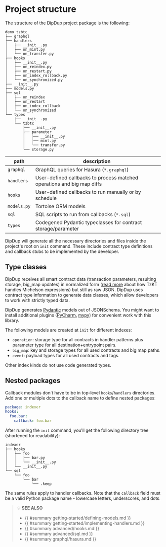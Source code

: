 # Project structure

The structure of the DipDup project package is the following:

```text
demo_tzbtc
├── graphql
├── handlers
│   ├── __init__.py
│   ├── on_mint.py
│   └── on_transfer.py
├── hooks
│   ├── __init__.py
│   ├── on_reindex.py
│   ├── on_restart.py
│   ├── on_index_rollback.py
│   └── on_synchronized.py
├── __init__.py
├── models.py
├── sql
│   ├── on_reindex
│   ├── on_restart
│   ├── on_index_rollback
│   └── on_synchronized
└── types
    ├── __init__.py
    └── tzbtc
        ├── __init__.py
        ├── parameter
        │   ├── __init__.py
        │   ├── mint.py
        │   └── transfer.py
        └── storage.py
```

| path | description |
| - | - |
| `graphql` | GraphQL queries for Hasura (`*.graphql`) |
| `handlers` | User-defined callbacks to process matched operations and big map diffs |
| `hooks` | User-defined callbacks to run manually or by schedule |
| `models.py` | Tortoise ORM models |
| `sql` | SQL scripts to run from callbacks (`*.sql`) |
| `types` | Codegened Pydantic typeclasses for contract storage/parameter |

DipDup will generate all the necessary directories and files inside the project's root on `init` command. These include contract type definitions and callback stubs to be implemented by the developer.

## Type classes

<!-- TODO: Move somewhere -->

DipDup receives all smart contract data (transaction parameters, resulting storage, big_map updates) in normalized form ([read more](https://baking-bad.org/blog/2021/03/03/tzkt-v14-released-with-improved-smart-contract-data-and-websocket-api/) about how TzKT handles Michelson expressions) but still as raw JSON. DipDup uses contract type information to generate data classes, which allow developers to work with strictly typed data.

DipDup generates [Pydantic](https://pydantic-docs.helpmanual.io/datamodel_code_generator/) models out of JSONSchema. You might want to install additional plugins ([PyCharm](https://pydantic-docs.helpmanual.io/pycharm_plugin/), [mypy](https://pydantic-docs.helpmanual.io/mypy_plugin/)) for convenient work with this library.

The following models are created at `init` for different indexes:

* `operation`: storage type for all contracts in handler patterns plus parameter type for all destination+entrypoint pairs.
* `big_map`: key and storage types for all used contracts and big map paths.
* `event`: payload types for all used contracts and tags.

Other index kinds do not use code generated types.

## Nested packages

Callback modules don't have to be in top-level `hooks`/`handlers` directories. Add one or multiple dots to the callback name to define nested packages:

```yaml
package: indexer
hooks:
  foo.bar:
    callback: foo.bar
```

After running the `init` command, you'll get the following directory tree (shortened for readability):

```text
indexer
├── hooks
│   ├── foo
│   │   ├── bar.py
│   │   └── __init__.py
│   └── __init__.py
└── sql
    └── foo
        └── bar
            └── .keep
```

The same rules apply to handler callbacks. Note that the `callback` field must be a valid Python package name - lowercase letters, underscores, and dots.

> 💡 **SEE ALSO**
>
> * {{ #summary getting-started/defining-models.md }}
> * {{ #summary getting-started/implementing-handlers.md }}
> * {{ #summary advanced/hooks.md }}
> * {{ #summary advanced/sql.md }}
> * {{ #summary graphql/hasura.md }}
